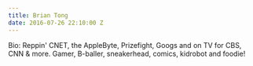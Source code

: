 ```yaml
---
title: Brian Tong
date: 2016-07-26 22:10:00 Z
---
```


Bio: Reppin' CNET, the AppleByte, Prizefight, Googs and on TV for CBS, CNN & more. Gamer, B-baller, sneakerhead, comics, kidrobot and foodie!